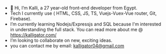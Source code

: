 - 👋 Hi, I’m Kalli, a 27 year-old front-end developer from Egypt.
- Tech I currently use ( HTML, CSS, JS, TS, Vuejs-Vuex-Vue router, Git, Firebase).
- I’m currently learning Nodejs/Expressjs and SQL because I'm interested in understanding the full stack. You can read more about me @ https://kalligator.com/
- I’m looking to collaborate on new, exciting ideas.
- you can contact me by email: kalligator04@gmail.com

<!---
Kalligator-dev/Kalligator-dev is a ✨ special ✨ repository because its `README.md` (this file) appears on your GitHub profile.
You can click the Preview link to take a look at your changes.
--->
